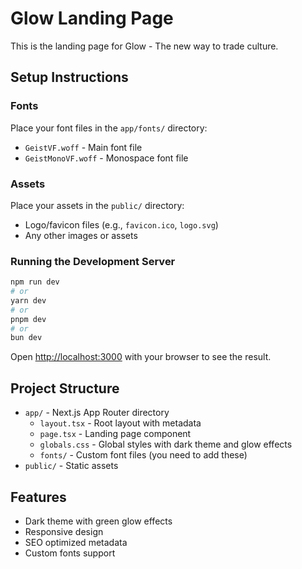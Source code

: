 # Glow Landing Page

This is the landing page for Glow - The new way to trade culture.

## Setup Instructions

### Fonts
Place your font files in the `app/fonts/` directory:
- `GeistVF.woff` - Main font file
- `GeistMonoVF.woff` - Monospace font file

### Assets
Place your assets in the `public/` directory:
- Logo/favicon files (e.g., `favicon.ico`, `logo.svg`)
- Any other images or assets

### Running the Development Server

```bash
npm run dev
# or
yarn dev
# or
pnpm dev
# or
bun dev
```

Open [http://localhost:3000](http://localhost:3000) with your browser to see the result.

## Project Structure

- `app/` - Next.js App Router directory
  - `layout.tsx` - Root layout with metadata
  - `page.tsx` - Landing page component
  - `globals.css` - Global styles with dark theme and glow effects
  - `fonts/` - Custom font files (you need to add these)
- `public/` - Static assets

## Features

- Dark theme with green glow effects
- Responsive design
- SEO optimized metadata
- Custom fonts support
